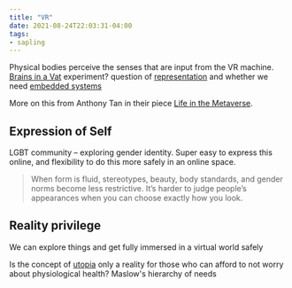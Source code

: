 ```yaml
---
title: "VR"
date: 2021-08-24T22:03:31-04:00
tags:
- sapling
---
```


Physical bodies perceive the senses that are input from the VR machine. [Brains in a Vat](thoughts/Brains%20in%20a%20Vat.md) experiment? question of [representation](/thoughts/representation) and whether we need [embedded systems](thoughts/embedded%20AI.md)

More on this from Anthony Tan in their piece [Life in the Metaverse](https://reboothq.substack.com/p/metaverse).

## Expression of Self
LGBT community – exploring gender identity. Super easy to express this online, and flexibility to do this more safely in an online space.

> When form is fluid, stereotypes, beauty, body standards, and gender norms become less restrictive. It’s harder to judge people’s appearances when you can choose exactly how you look.

## Reality privilege
We can explore things and get fully immersed in a virtual world safely

Is the concept of [utopia](thoughts/The%20ones%20who%20walk%20away%20from%20Omelas.md) only a reality for those who can afford to not worry about physiological health? Maslow's hierarchy of needs
